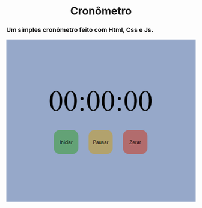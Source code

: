 <h1 align = "center">Cronômetro</h1>
<h3>Um simples cronômetro feito com Html, Css e Js.</h3>
<div align = "center">
<img src="img_readme/img-1.PNG" alt="imagem 1" >
</div>
